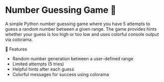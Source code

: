 # Number Guessing Game 🎯
A simple Python number guessing game where you have 5 attempts to guess a random number between a given range.
The game provides hints whether your guess is too high or too low and uses colorful console output via colorama.

📌 Features
<ul><li>Random number generation between a user-defined range</li>

<li>Limited attempts (5 tries)</li>

<li>Helpful hints after each guess</li>

<li>Colorful messages for success using colorama</li>




